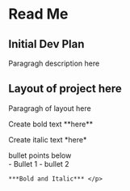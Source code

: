 <H1>Read Me</H1>

<H2>Initial Dev Plan</H2>
<P>Paragragh description here</P>

<H2>Layout of project here</H2>
<p>Paragragh of layout here</p>

<p>Create bold text **here**</p>
<p>Create italic text *here*</p>

<p>bullet points below <br>
    - Bullet 1
    - bullet 2

    ***Bold and Italic*** </p>

